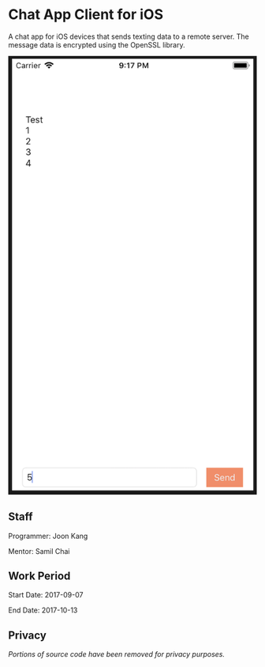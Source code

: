 # Chat App Client for iOS

A chat app for iOS devices that sends texting data to a remote server. The message data is encrypted using the OpenSSL library.

<p align="center">
  <img src="./assets/demo.png" alt="Size Limit CLI" width="700">
</p>


Staff
-----

Programmer: Joon Kang


Mentor: Samil Chai


Work Period
-----------

Start Date: 2017-09-07


End Date: 2017-10-13


Privacy
-------

*Portions of source code have been removed for privacy purposes.*

